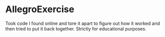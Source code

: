 # AllegroExercise

Took code I found online and tore it apart to figure out how it worked and then tried to put it back together. Strictly for educational purposes.
